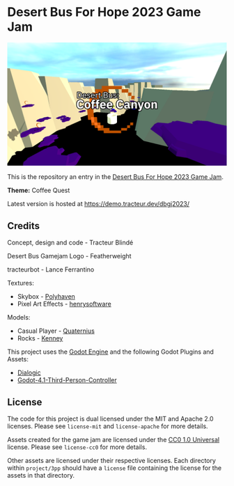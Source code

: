 # Desert Bus For Hope 2023 Game Jam

![Desert Bus: Coffee Canyon Logo](title.png)

This is the repository an entry in the [Desert Bus For Hope 2023 Game Jam](https://itch.io/jam/2023).

**Theme:** Coffee Quest

Latest version is hosted at https://demo.tracteur.dev/dbgj2023/

## Credits
Concept, design and code - Tracteur Blindé

Desert Bus Gamejam Logo - Featherweight

tracteurbot - Lance Ferrantino

Textures:
- Skybox - [Polyhaven](https://polyhaven.com/)
- Pixel Art Effects - [henrysoftware](https://henrysoftware.itch.io/pixel-effects)

Models:
 - Casual Player - [Quaternius](https://quaternius.com/)
 - Rocks - [Kenney](https://kenney.nl/)

This project uses the [Godot Engine](https://godotengine.org/) and the following Godot Plugins and Assets:
- [Dialogic](https://github.com/coppolaemilio/dialogic)
- [Godot-4.1-Third-Person-Controller](https://github.com/WaffleAWT/Godot-4.1-Third-Person-Controller)

## License

The code for this project is dual licensed under the MIT and Apache 2.0 licenses. Please see `license-mit` and `license-apache` for more details.

Assets created for the game jam are licensed under the [CC0 1.0 Universal](https://creativecommons.org/publicdomain/zero/1.0/) license. Please see `license-cc0` for more details.

Other assets are licensed under their respective licenses. Each directory within `project/3pp` should have a `license` file containing the license for the assets in that directory.
